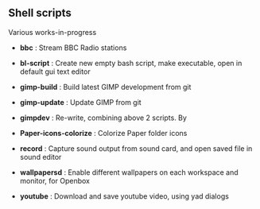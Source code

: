 ## Shell scripts
Various works-in-progress

* **bbc**           : Stream BBC Radio stations

* **bl-script**     : Create new empty bash script, make executable, open in default gui text editor

* **gimp-build**    : Build latest GIMP development from git
* **gimp-update**   : Update GIMP from git
* **gimpdev**       : Re-write, combining above 2 scripts.  By <xaos52>

* **Paper-icons-colorize**  : Colorize Paper folder icons

* **record**        : Capture sound output from sound card, and open saved file in sound editor

* **wallpapersd**   : Enable different wallpapers on each workspace and monitor, for Openbox

* **youtube**       : Download and save youtube video, using yad dialogs
